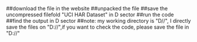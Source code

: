 ##download the file in the website
##unpacked the file
##save the uncompressed filefold "UCI HAR Dataset" in D sector
##run the code
##find the output in D sector
##note: my working directory is "D//", I directly save the files on "D://",if you want to check the code, please save the file in "D://"
